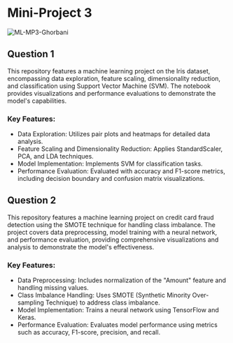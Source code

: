 # Mini-Project 3

![ML-MP3-Ghorbani](https://github.com/mmghorbani/KNTU-ML-Course-2024/assets/162275285/96a4992f-52d5-458c-8d05-3893b3c06fe7)


## Question 1
This repository features a machine learning project on the Iris dataset, encompassing data exploration, feature scaling, dimensionality reduction, and classification using Support Vector Machine (SVM). The notebook provides visualizations and performance evaluations to demonstrate the model's capabilities.

### Key Features:
- Data Exploration: Utilizes pair plots and heatmaps for detailed data analysis.
- Feature Scaling and Dimensionality Reduction: Applies StandardScaler, PCA, and LDA techniques.
- Model Implementation: Implements SVM for classification tasks.
- Performance Evaluation: Evaluated with accuracy and F1-score metrics, including decision boundary and confusion matrix visualizations.

## Question 2
This repository features a machine learning project on credit card fraud detection using the SMOTE technique for handling class imbalance. The project covers data preprocessing, model training with a neural network, and performance evaluation, providing comprehensive visualizations and analysis to demonstrate the model's effectiveness.

### Key Features:
- Data Preprocessing: Includes normalization of the "Amount" feature and handling missing values.
- Class Imbalance Handling: Uses SMOTE (Synthetic Minority Over-sampling Technique) to address class imbalance.
- Model Implementation: Trains a neural network using TensorFlow and Keras.
- Performance Evaluation: Evaluates model performance using metrics such as accuracy, F1-score, precision, and recall.

